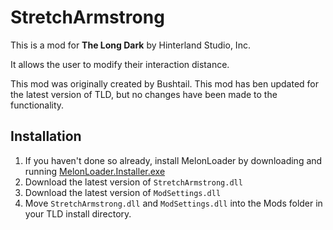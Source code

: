 # StretchArmstrong

This is a mod for **The Long Dark** by Hinterland Studio, Inc.

It allows the user to modify their interaction distance.

This mod was originally created by Bushtail.  This mod has ben updated for the latest version of TLD, but no changes have been made to the functionality.

## Installation
1. If you haven't done so already, install MelonLoader by downloading and running [MelonLoader.Installer.exe](https://github.com/HerpDerpinstine/MelonLoader/releases/latest/download/MelonLoader.Installer.exe)
2. Download the latest version of `StretchArmstrong.dll`
3. Download the latest version of `ModSettings.dll` 
4. Move `StretchArmstrong.dll` and `ModSettings.dll` into the Mods folder in your TLD install directory.


